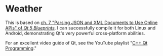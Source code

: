 # Weather
This is based on [ch. 7 "Parsing JSON and XML Documents to Use Online APIs" of *Qt 5 Blueprints*](https://www.safaribooksonline.com/library/view/qt-5-blueprints/9781784394615/ch07.html). I can successfully compile it for both Linux and Android, demonstrating Qt's very powerful cross-platform abilities.

For an excellent video guide of Qt, see the YouTube playlist "[C++ Qt Programming](https://www.youtube.com/playlist?list=PL2D1942A4688E9D63)."
